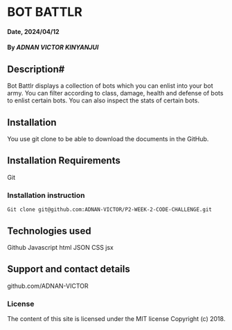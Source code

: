 # BOT BATTLR #

#### Date, 2024/04/12

#### By *ADNAN VICTOR KINYANJUI*

## Description#
Bot Battlr displays a collection of bots which you can enlist into your bot army.
You can filter according to class, damage, health and defense of bots to enlist certain bots.
You can also inspect the stats of certain bots.

## Installation
You use git clone to be able to download the documents in the GitHub.

## Installation Requirements
Git

### Installation instruction
```
Git clone git@github.com:ADNAN-VICTOR/P2-WEEK-2-CODE-CHALLENGE.git
```

## Technologies used
Github
Javascript
html
JSON
CSS
jsx

## Support and contact details
github.com/ADNAN-VICTOR

### License
The content of this site is licensed under the MIT license
Copyright (c) 2018.
